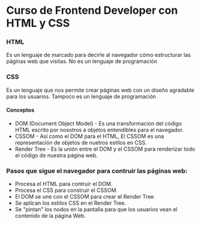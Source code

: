 # Curso de Frontend Developer con HTML y CSS

### HTML

Es un lenguaje de marcado para decirle al navegador cómo estructurar las páginas web que visitas. No es un lenguaje de programación

### CSS 

Es un lenguaje que nos permite crear páginas web con un diseño agradable para los usuarios. Tampoco es un lenguaje de programación

#### Conceptos

* DOM (Document Object Model) - Es una transformacion del código HTML escrito por nosotros a objetos entendibles para el navegador.
* CSSOM - Así como el DOM para el HTML, El CSSOM es una representación de objetos de nuetros estilos en CSS.
* Render Tree - Es la unión entre el DOM y el CSSOM para renderizar todo el código de nuestra página web.

### Pasos que sigue el navegador para contruir las páginas web:
* Procesa el HTML para contruir el DOM.
* Procesa el CSS para construir el CSSOM.
* El DOM se une con el CSSOM para crear el Render Tree.
* Se aplican los estilos CSS en el Render Tree.
* Se "pintan" los nodos en la pantalla para que los usuarios vean el contenido de la página Web.
